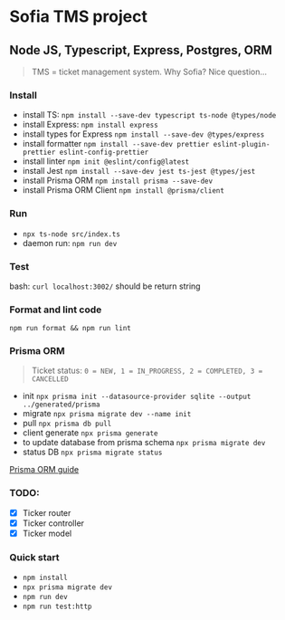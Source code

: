 # Sofia TMS project

## Node JS, Typescript, Express, Postgres, ORM

> TMS = ticket management system. Why Sofia? Nice question...

### Install

- install TS: `npm install --save-dev typescript ts-node @types/node`
- install Express: `npm install express`
- install types for Express `npm install --save-dev @types/express`
- install formatter `npm install --save-dev prettier eslint-plugin-prettier eslint-config-prettier`
- install linter `npm init @eslint/config@latest`
- install Jest `npm install --save-dev jest ts-jest @types/jest`
- install Prisma ORM `npm install prisma --save-dev`
- install Prisma ORM Client `npm install @prisma/client`

### Run

- `npx ts-node src/index.ts`
- daemon run: `npm run dev`

### Test

bash:
`curl localhost:3002/` should be return string

### Format and lint code

`npm run format && npm run lint`

### Prisma ORM

> Ticket status: `0 = NEW, 1 = IN_PROGRESS, 2 = COMPLETED, 3 = CANCELLED`

- init `npx prisma init --datasource-provider sqlite --output ../generated/prisma`
- migrate `npx prisma migrate dev --name init`
- pull `npx prisma db pull`
- client generate `npx prisma generate`
- to update database from prisma schema `npx prisma migrate dev`
- status DB `npx prisma migrate status`

[Prisma ORM guide](https://www.prisma.io/docs/getting-started/quickstart-sqlite)

### TODO:

- [x] Ticker router
- [x] Ticker controller
- [x] Ticker model

### Quick start

- `npm install`
- `npx prisma migrate dev`
- `npm run dev`
- `npm run test:http`
